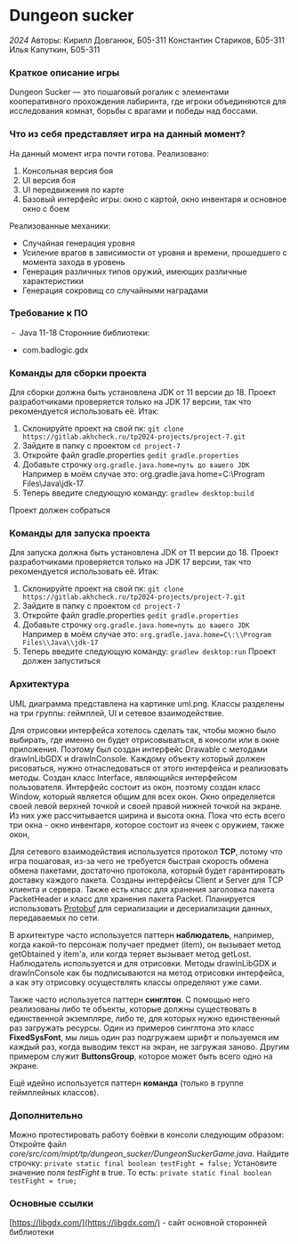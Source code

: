 # Dungeon sucker
*2024*
Авторы:
Кирилл Довганюк, Б05-311
Константин Стариков, Б05-311
Илья Капуткин, Б05-311

### Краткое описание игры
Dungeon Sucker — это пошаговый рогалик с элементами кооперативного прохождения лабиринта, где игроки объединяются для исследования комнат, борьбы с врагами и победы над боссами.

### Что из себя представляет игра на данный момент?
На данный момент игра почти готова. Реализовано:
1. Консольная версия боя
2. UI версия боя
3. UI передвижения по карте
4. Базовый интерфейс игры: окно с картой, окно инвентаря и основное окно с боем 

Реализованные механики:
- Случайная генерация уровня
- Усиление врагов в зависимости от уровня и времени, прошедшего с момента захода в уровень
- Генерация различных типов оружий, имеющих различные характеристики
- Генерация сокровищ со случайными наградами
### Требование к ПО
 -  Java 11-18
Сторонние библиотеки:
- com.badlogic.gdx  
### Команды для сборки проекта
Для сборки должна быть установлена JDK от 11 версии до 18. Проект разработчиками проверяется только на JDK 17 версии, так что рекомендуется использовать её.
Итак:
1. Склонируйте проект на свой пк:
`git clone https://gitlab.akhcheck.ru/tp2024-projects/project-7.git`
2. Зайдите в папку с проектом
`cd project-7`
3. Откройте файл gradle.properties
`gedit gradle.properties`
4. Добавьте строчку
`org.gradle.java.home=путь до вашего JDK`
Например в моём случае это:
org.gradle.java.home=C\:\\Program Files\\Java\\jdk-17
5. Теперь введите следующую команду:
`gradlew desktop:build`

Проект должен собраться
### Команды для запуска проекта
Для запуска должна быть установлена JDK от 11 версии до 18. Проект разработчиками проверяется только на JDK 17 версии, так что рекомендуется использовать её.
Итак:
1. Склонируйте проект на свой пк:
`git clone https://gitlab.akhcheck.ru/tp2024-projects/project-7.git`
2. Зайдите в папку с проектом
`cd project-7`
3. Откройте файл gradle.properties
`gedit gradle.properties`
4. Добавьте строчку
`org.gradle.java.home=путь до вашего JDK`
Например в моём случае это:
`org.gradle.java.home=C\:\\Program Files\\Java\\jdk-17`
5. Теперь введите следующую команду:
`gradlew desktop:run`
Проект должен запуститься
### Архитектура
UML диаграмма представлена на картинке uml.png. Классы разделены на три группы: геймплей, UI и сетевое взаимодействие.

Для отрисовки интерфейса хотелось сделать так, чтобы можно было выбирать, где именно он будет отрисовываться, в консоли или в окне приложения. Поэтому был создан интерфейс Drawable с методами drawInLibGDX и drawInConsole. Каждому объекту который должен рисоваться, нужно отнаследоваться от этого интерфейса и реализовать методы.
Создан класс Interface, являющийся интерфейсом пользователя. Интерфейс состоит из окон, поэтому создан класс Window, который является общим для всех окон. Окно определяется своей левой верхней точкой и своей правой нижней точкой на экране. Из них уже рассчитывается ширина и высота окна.
Пока что есть всего три окна - окно инвентаря, которое состоит из ячеек с оружием, также окон, 

Для сетевого взаимодействия используется протокол **TCP**, потому что игра пошаговая, из-за чего не требуется быстрая скорость обмена обмена пакетами, достаточно протокола, который будет гарантировать доставку каждого пакета.
Созданы интерфейсы Client и Server для TCP клиента и сервера.
Также есть класс для хранения заголовка пакета PacketHeader и класс для хранения пакета Packet.
Планируется использовать [Protobuf](https://protobuf.dev) для сериализации и десериализации  данных, передаваемых по сети.

В архитектуре часто используется паттерн **наблюдатель**, например, когда какой-то персонаж получает предмет (item), он вызывает метод getObtained у item'а, или когда теряет вызывает метод getLost.
Наблюдатель используется и для отрисовки. Методы drawInLibGDX и drawInConsole как бы подписываются на метод отрисовки интерфейса, а как эту отрисовку осуществлять классы определяют уже сами.

Также часто используется паттерн **синглтон**. С помощью него реализованы либо те объекты, которые должны существовать в единственной экземпляре, либо те, для которых нужно единственный раз загружать ресурсы. Один из примеров синглтона это класс **FixedSysFont**, мы лишь один раз подгружаем шрифт и пользуемся им каждый раз, когда выводим текст на экран, не загружая заново. Другим примером служит **ButtonsGroup**, которое может быть всего одно на экране.

Ещё идейно используется паттерн **команда** (только в группе геймплейных классов).
### Дополнительно
Можно протестировать работу боёвки в консоли следующим образом:
Откройте файл *core/src/com/mipt/tp/dungeon_sucker/DungeonSuckerGame.java*.
Найдите строчку:
`private static final boolean testFight = false;`
Установите значение поля *testFight* в true. То есть:
`private static final boolean testFight = true;`
### Основные ссылки
[https://libgdx.com/](https://libgdx.com/) - сайт основной сторонней библиотеки